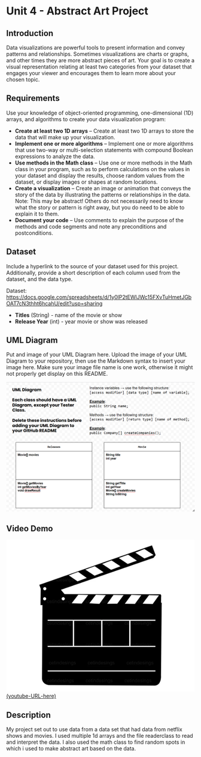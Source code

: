 # Unit 4 - Abstract Art Project

## Introduction

Data visualizations are powerful tools to present information and convey patterns and relationships. Sometimes visualizations are charts or graphs, and other times they are more abstract pieces of art. Your goal is to create a visual representation relating at least two categories from your dataset that engages your viewer and encourages them to learn more about your chosen topic.

## Requirements

Use your knowledge of object-oriented programming, one-dimensional (1D) arrays, and algorithms to create your data visualization program:

- **Create at least two 1D arrays** – Create at least two 1D arrays to store the data that will make up your visualization.
- **Implement one or more algorithms** – Implement one or more algorithms that use two-way or multi-selection statements with compound Boolean expressions to analyze the data.
- **Use methods in the Math class** – Use one or more methods in the Math class in your program, such as to perform calculations on the values in your dataset and display the results, choose random values from the dataset, or display images or shapes at random locations.
- **Create a visualization** – Create an image or animation that conveys the story of the data by illustrating the patterns or relationships in the data.
  Note: This may be abstract! Others do not necessarily need to know what the story or pattern is right away, but you do need to be able to explain it to them.
- **Document your code** – Use comments to explain the purpose of the methods and code segments and note any preconditions and postconditions.

## Dataset

Include a hyperlink to the source of your dataset used for this project. Additionally, provide a short description of each column used from the dataset, and the data type.


Dataset: https://docs.google.com/spreadsheets/d/1y0lP2tEWlJWc15FXvTuHmetJGbOAT7cN3thht6hcahU/edit?usp=sharing


- **Titles** (String) - name of the movie or show
- **Release Year** (int) - year movie or show was released

## UML Diagram

Put and image of your UML Diagram here. Upload the image of your UML Diagram to your repository, then use the Markdown syntax to insert your image here. Make sure your image file name is one work, otherwise it might not properly get display on this README.

![UML diagram](image.png)

## Video Demo


![alt text](image-1.png)[(youtube-URL-here)](https://youtu.be/F2mfnqrudSc)

## Description

My project set out to use data from a data set that had data from netflix shows and movies. I used multiple 1d arrays and the file readerclass to read and interpret the data. I also used the math class to find random spots in which i used to make abstract art based on the data.
